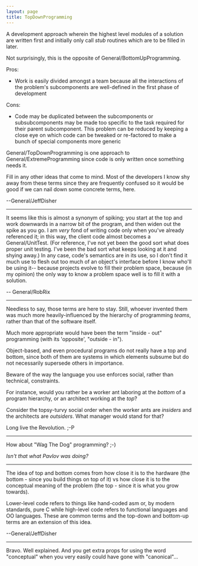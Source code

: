 ```yaml
---
layout: page
title: TopDownProgramming
---
```




A development approach wherein the highest level modules of a solution are written first and initially only call *stub* routines which are to be filled in later.

Not surprisingly, this is the opposite of General/BottomUpProgramming.

Pros:

* Work is easily divided amongst a team because all the interactions of the problem's subcomponents are well-defined in the first phase of development


Cons:

* Code may be duplicated between the subcomponents or subsubcomponents may be made too specific to the task required for their parent subcomponent.  This problem can be reduced by keeping a close eye on which code can be tweaked or re-factored to make a bunch of special components more generic


General/TopDownProgramming is one approach to General/ExtremeProgramming since code is only written once something needs it.

Fill in any other ideas that come to mind. Most of the developers I know shy away from these terms since they are frequently confused so it would be good if we can nail down some concrete terms, here.

--General/JeffDisher

----

It seems like this is almost a synonym of spiking; you start at the top and work downwards in a narrow bit of the program, and then widen out the spike as you go. I am *very* fond of writing code only when you've already referenced it; in this way, the client code almost becomes a General/UnitTest. (For reference, I've not yet been the good sort what does proper unit testing. I've been the bad sort what keeps looking at it and shying away.) In any case, code's semantics are in its use, so I don't find it much use to flesh out too much of an object's interface before I know who'll be using it-- because projects evolve to fill their problem space, because (in my opinion) the only way to know a problem space well is to fill it with a solution.

-- General/RobRix

----

Needless to say, those terms are here to stay. Still, whoever invented them was much more heavily-influenced by the hierarchy of programming
*teams*, rather than that of the software itself.

Much more appropriate would have been the term "inside - out" programming (with its 'opposite', "outside - in").

Object-based, and even procedural programs do not really have a top and bottom, since both of them are systems
in which elements subsume but do not necessarily supersede others in importance.

Beware of the way the language you use enforces social, rather than technical, constraints.

For instance, would you rather be a worker ant laboring at the *bottom* of a program hierarchy, or an architect working at the *top*?

Consider the topsy-turvy social order when the worker ants are *insiders* and the architects are *outsiders*. What manager would stand for that?

Long live the Revolution.   ;-P

----

How about "Wag The Dog" programming? ;-)

*Isn't that what Pavlov was doing?*

----

The idea of top and bottom comes from how close it is to the hardware (the bottom - since you build things on top of it) vs how close it is to the conceptual meaning of the problem (the top - since it is what you grow towards).

Lower-level code refers to things like hand-coded asm or, by modern standards, pure C while high-level code refers to functional languages and OO languages.  These are common terms and the top-down and bottom-up terms are an extension of this idea.

--General/JeffDisher

----

Bravo. Well explained. And you get extra props for using the word "conceptual" when you very easily could have gone with "canonical"...
